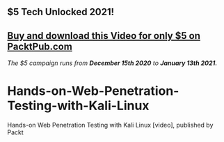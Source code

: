 ## $5 Tech Unlocked 2021!
[Buy and download this Video for only $5 on PacktPub.com](https://www.packtpub.com/product/hands-on-web-penetration-testing-with-kali-linux-video/9781789132311)
-----
*The $5 campaign         runs from __December 15th 2020__ to __January 13th 2021.__*

# Hands-on-Web-Penetration-Testing-with-Kali-Linux
Hands-on Web Penetration Testing with Kali Linux [video], published by Packt
